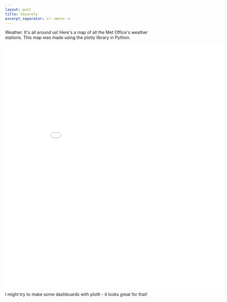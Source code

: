 ```yaml
---
layout: post
title: Vasarely
excerpt_separator: <!--more-->
---
```


Weather. It's all around us! Here's a map of all the Met Office's weather stations. This map was made using the plotly library in Python. <!--more-->

<iframe width="900" height="800" frameborder="0" scrolling="no" src="//plot.ly/~perrymant/1.embed"></iframe>

I might try to make some dashboards with plotlt - it looks great for that!
